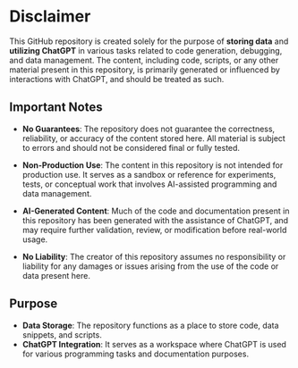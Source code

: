 # Disclaimer

This GitHub repository is created solely for the purpose of **storing data** and **utilizing ChatGPT** in various tasks related to code generation, debugging, and data management. The content, including code, scripts, or any other material present in this repository, is primarily generated or influenced by interactions with ChatGPT, and should be treated as such.

## Important Notes

- **No Guarantees**: The repository does not guarantee the correctness, reliability, or accuracy of the content stored here. All material is subject to errors and should not be considered final or fully tested.
    
- **Non-Production Use**: The content in this repository is not intended for production use. It serves as a sandbox or reference for experiments, tests, or conceptual work that involves AI-assisted programming and data management.
    
- **AI-Generated Content**: Much of the code and documentation present in this repository has been generated with the assistance of ChatGPT, and may require further validation, review, or modification before real-world usage.
    
- **No Liability**: The creator of this repository assumes no responsibility or liability for any damages or issues arising from the use of the code or data present here.
    

## Purpose

- **Data Storage**: The repository functions as a place to store code, data snippets, and scripts.
- **ChatGPT Integration**: It serves as a workspace where ChatGPT is used for various programming tasks and documentation purposes.
